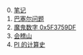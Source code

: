 
0. [笔记](./00-notes/README.md)
1. [巴塞尔问题](./01-math/001-basel-problem/ReadMe.md)
2. [魔鬼数字 0x5F3759DF]()
3. [会稽山]()
4. [PI 的计算史](./01-math/002-calc-pi/ReadMe.md)
